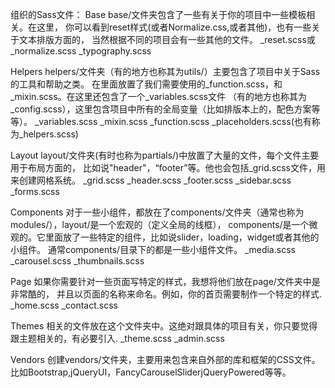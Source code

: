 组织的Sass文件：
Base
base/文件夹包含了一些有关于你的项目中一些模板相关。在这里，
你可以看到reset样式(或者Normalize.css,或者其他)，也有一些关于文本排版方面的，
当然根据不同的项目会有一些其他的文件。
_reset.scss或_normalize.scss
_typography.scss


Helpers
   helpers/文件夹（有的地方也称其为utils/）主要包含了项目中关于Sass的工具和帮助之类。
   在里面放置了我们需要使用的_function.scss，和_mixin.scss。在这里还包含了一个_variables.scss文件
   （有的地方也称其为_config.scss），这里包含项目中所有的全局变量（比如排版本上的，配色方案等等）。
   _variables.scss
_mixin.scss
_function.scss
_placeholders.scss(也有称为_helpers.scss)



Layout
layout/文件夹(有时也称为partials/)中放置了大量的文件，每个文件主要用于布局方面的，
比如说"header"，“footer”等。他也会包括_grid.scss文件，用来创建网格系统。
_grid.scss
_header.scss
_footer.scss
_sidebar.scss
_forms.scss

Components
对于一些小组件，都放在了components/文件夹（通常也称为modules/），layout/是一个宏观的（定义全局的线框），
components/是一个微观的。它里面放了一些特定的组件，比如说slider，loading，widget或者其他的小组件。
通常components/目录下的都是一些小组件文件。
_media.scss
_carousel.scss
_thumbnails.scss

Page
如果你需要针对一些页面写特定的样式，我想将他们放在page/文件夹中是非常酷的，
并且以页面的名称来命名。例如，你的首页需要制作一个特定的样式.
_home.scss
 _contact.scss

Themes
 相关的文件放在这个文件夹中。这绝对跟具体的项目有关，你只要觉得跟主题相关的，有必要引入.
 _theme.scss
 _admin.scss

 Vendors
 创建vendors/文件夹，主要用来包含来自外部的库和框架的CSS文件。比如Bootstrap,jQueryUI，FancyCarouselSliderjQueryPowered等等。
